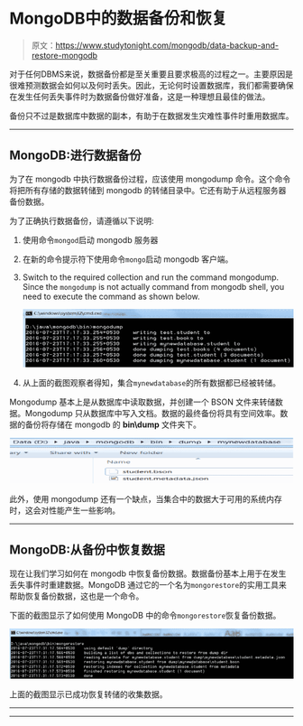 # MongoDB中的数据备份和恢复

> 原文：<https://www.studytonight.com/mongodb/data-backup-and-restore-mongodb>

对于任何DBMS来说，数据备份都是至关重要且要求极高的过程之一。主要原因是很难预测数据会如何以及何时丢失。因此，无论何时设置数据库，我们都需要确保在发生任何丢失事件时为数据备份做好准备，这是一种理想且最佳的做法。

备份只不过是数据库中数据的副本，有助于在数据发生灾难性事件时重用数据库。

* * *

## MongoDB:进行数据备份

为了在 mongodb 中执行数据备份过程，应该使用 mongodump 命令。这个命令将把所有存储的数据转储到 mongodb 的转储目录中。它还有助于从远程服务器备份数据。

为了正确执行数据备份，请遵循以下说明:

1.  使用命令`mongod`启动 mongodb 服务器
2.  在新的命令提示符下使用命令`mongo`启动 mongodb 客户端。
3.  Switch to the required collection and run the command mongodump. Since the `mongodump` is not actually command from mongodb shell, you need to execute the command as shown below.

    ![Mongodump in mongodb](img/1b6f04c6eb6661419871683100419301.png)

4.  从上面的截图观察者得知，集合`mynewdatabase`的所有数据都已经被转储。

Mongodump 基本上是从数据库中读取数据，并创建一个 BSON 文件来转储数据。Mongodump 只从数据库中写入文档。数据的最终备份将具有空间效率。数据的备份将存储在 mongodb 的 **bin\dump** 文件夹下。

![Mongodump in mongodb](img/2dcdcb2f9ea8b895bee9b3750a3630b8.png)

此外，使用 mongodump 还有一个缺点，当集合中的数据大于可用的系统内存时，这会对性能产生一些影响。

* * *

## MongoDB:从备份中恢复数据

现在让我们学习如何在 mongodb 中恢复备份数据。数据备份基本上用于在发生丢失事件时重建数据。MongoDB 通过它的一个名为`mongorestore`的实用工具来帮助恢复备份数据，这也是一个命令。

下面的截图显示了如何使用 MongoDB 中的命令`mongorestore`恢复备份数据。

![DB restore in mongodb](img/4adfd0066f2e4b47610d4b6a964b0ad2.png)

上面的截图显示已成功恢复转储的收集数据。

* * *

* * *